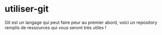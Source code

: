 # utiliser-git
Git est un langage qui peut faire peur au premier abord, voici un repository remplis de ressources qui vous seront très utiles !

